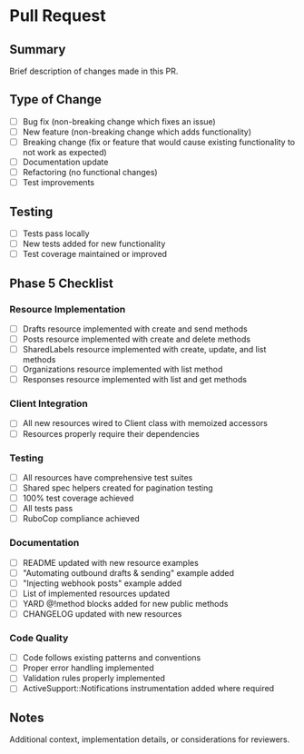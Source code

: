 # Pull Request

## Summary

Brief description of changes made in this PR.

## Type of Change

- [ ] Bug fix (non-breaking change which fixes an issue)
- [ ] New feature (non-breaking change which adds functionality)
- [ ] Breaking change (fix or feature that would cause existing functionality to not work as expected)
- [ ] Documentation update
- [ ] Refactoring (no functional changes)
- [ ] Test improvements

## Testing

- [ ] Tests pass locally
- [ ] New tests added for new functionality
- [ ] Test coverage maintained or improved

## Phase 5 Checklist

### Resource Implementation
- [ ] Drafts resource implemented with create and send methods
- [ ] Posts resource implemented with create and delete methods
- [ ] SharedLabels resource implemented with create, update, and list methods
- [ ] Organizations resource implemented with list method
- [ ] Responses resource implemented with list and get methods

### Client Integration
- [ ] All new resources wired to Client class with memoized accessors
- [ ] Resources properly require their dependencies

### Testing
- [ ] All resources have comprehensive test suites
- [ ] Shared spec helpers created for pagination testing
- [ ] 100% test coverage achieved
- [ ] All tests pass
- [ ] RuboCop compliance achieved

### Documentation
- [ ] README updated with new resource examples
- [ ] "Automating outbound drafts & sending" example added
- [ ] "Injecting webhook posts" example added
- [ ] List of implemented resources updated
- [ ] YARD @!method blocks added for new public methods
- [ ] CHANGELOG updated with new resources

### Code Quality
- [ ] Code follows existing patterns and conventions
- [ ] Proper error handling implemented
- [ ] Validation rules properly implemented
- [ ] ActiveSupport::Notifications instrumentation added where required

## Notes

Additional context, implementation details, or considerations for reviewers.